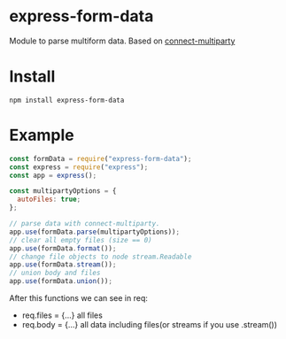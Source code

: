 # express-form-data
Module to parse multiform data. Based on [connect-multiparty](https://github.com/expressjs/connect-multiparty)

# Install 
`npm install express-form-data`

# Example
```js
const formData = require("express-form-data");
const express = require("express");
const app = express();

const multipartyOptions = {
  autoFiles: true;
};

// parse data with connect-multiparty. 
app.use(formData.parse(multipartyOptions));
// clear all empty files (size == 0)
app.use(formData.format());
// change file objects to node stream.Readable 
app.use(formData.stream());
// union body and files
app.use(formData.union());
```

After this functions we can see in req:  
* req.files = {...} all files  
* req.body = {...} all data including files(or streams if you use .stream())
